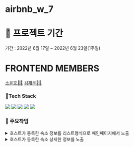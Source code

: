 # airbnb_w_7

# 📌 프로젝트 기간
기간 : 2022년 6월 17일 ~ 2022년 6월 23일(1주일)

# FRONTEND MEMBERS
[소윤호👨‍💻](https://github.com/younhoso) [김채운👩‍💻](https://github.com/gureumwoon)

### 🧳Tech Stack
![](https://img.shields.io/badge/HTML5-E34F26?style=for-the-badge&logo=HTML5&logoColor=white)
![](https://img.shields.io/badge/styledComponents-db7093?style=for-the-badge&logo=styled-components&logoColor=white)
![](https://img.shields.io/badge/REACT-0A395B?style=for-the-badge&logo=REACT&logoColor=white)
![](https://img.shields.io/badge/Javascript-F7DF1E?style=for-the-badge&logo=JavaScript&logoColor=black)
![](https://img.shields.io/badge/AXIOS-671ddf?style=for-the-badge&logo=AXIOS&logoColor=black)

### 🔎 주요작업
<details>
<summary>호스트가 등록한 숙소 정보를 리스트형식으로 매인페이지에서 노출</summary>
<div markdown="1">
  <ul>
    <li>숙소 정보 카드를 클릭할 경우 해당 돌보미의 상세 페이지로 이동</li>
  </ul>
  <img width="400" src="https://user-images.githubusercontent.com/30254570/183369842-8a1988e7-bad7-4b67-b866-705cf73979ed.png"/>
</div>
</details>

<details>
<summary>호스트가 등록한 숙소 상세한 정보를 노출</summary>
<div markdown="1">
  <ul>
    <li>숙소 상세한 정보 확인</li>
    <li>댓글 작성 및 리뷰 확인</li>
  </ul>
  <img width="400" src="https://user-images.githubusercontent.com/30254570/183373358-8fc2d97d-d1f8-469b-a7c1-ed18c4a6b08c.png"/>
</div>
</details>
